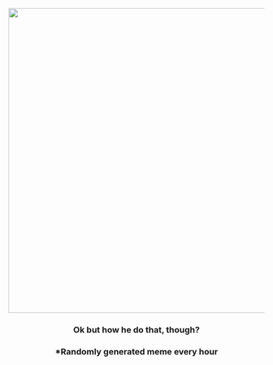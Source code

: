 <p align="center">
        <img src="https://i.redd.it/an39p1yv3qr81.gif" width="600" height="600">
        </p>
        <h3 align="center">Ok but how he do that, though?</h3>
        <h3 align="center">*Randomly generated meme every hour</h3>
    